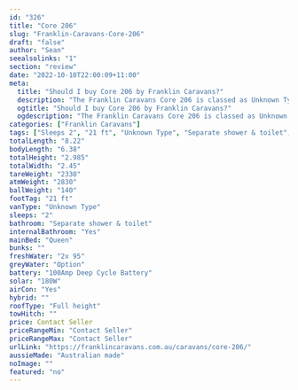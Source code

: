 ```yaml
---
id: "326"
title: "Core 206"
slug: "Franklin-Caravans-Core-206"
draft: "false"
author: "Sean"
seealsolinks: "1"
section: "review"
date: "2022-10-10T22:00:09+11:00"
meta:
  title: "Should I buy Core 206 by Franklin Caravans?"
  description: "The Franklin Caravans Core 206 is classed as Unknown Type, and sleeps 2 people. It is Australian made and comes in at 21 ft. It generally has Separate shower & toilet."
  ogtitle: "Should I buy Core 206 by Franklin Caravans?"
  ogdescription: "The Franklin Caravans Core 206 is classed as Unknown Type, and sleeps 2 people. It is Australian made and comes in at 21 ft. It generally has Separate shower & toilet."
categories: ["Franklin Caravans"]
tags: ["Sleeps 2", "21 ft", "Unknown Type", "Separate shower & toilet", "Full height", "Price Unknown", "Australian made"]
totalLength: "8.22"
bodyLength: "6.38"
totalHeight: "2.985"
totalWidth: "2.45"
tareWeight: "2330"
atmWeight: "2830"
ballWeight: "140"
footTag: "21 ft"
vanType: "Unknown Type"
sleeps: "2"
bathroom: "Separate shower & toilet"
internalBathroom: "Yes"
mainBed: "Queen"
bunks: ""
freshWater: "2x 95"
greyWater: "Option"
battery: "100Amp Deep Cycle Battery"
solar: "180W"
airCon: "Yes"
hybrid: ""
roofType: "Full height"
towHitch: ""
price: Contact Seller
priceRangeMin: "Contact Seller"
priceRangeMax: "Contact Seller"
urlLink: "https://franklincaravans.com.au/caravans/core-206/"
aussieMade: "Australian made"
noImage: ""
featured: "no"
---
```

